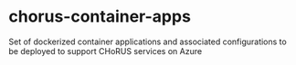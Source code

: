 # chorus-container-apps
Set of dockerized container applications and associated configurations to be deployed to support CHoRUS services on Azure

